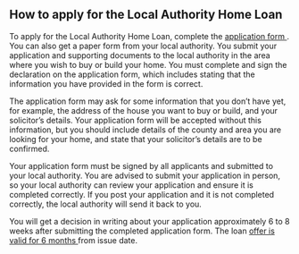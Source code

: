 ##  How to apply for the Local Authority Home Loan

To apply for the Local Authority Home Loan, complete the [ application form
](https://localauthorityhomeloan.ie/application-form/) . You can also get a
paper form from your local authority. You submit your application and
supporting documents to the local authority in the area where you wish to buy
or build your home. You must complete and sign the declaration on the
application form, which includes stating that the information you have
provided in the form is correct.

The application form may ask for some information that you don’t have yet, for
example, the address of the house you want to buy or build, and your
solicitor’s details. Your application form will be accepted without this
information, but you should include details of the county and area you are
looking for your home, and state that your solicitor’s details are to be
confirmed.

Your application form must be signed by all applicants and submitted to your
local authority. You are advised to submit your application in person, so your
local authority can review your application and ensure it is completed
correctly. If you post your application and it is not completed correctly, the
local authority will send it back to you.

You will get a decision in writing about your application approximately 6 to 8
weeks after submitting the completed application form. The loan [ offer is
valid for 6 months ](https://localauthorityhomeloan.ie/faq) from issue date.

